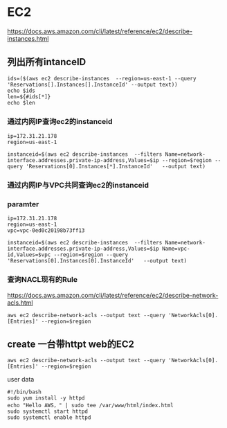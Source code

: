 # EC2

https://docs.aws.amazon.com/cli/latest/reference/ec2/describe-instances.html
## 列出所有intanceID
```
ids=($(aws ec2 describe-instances  --region=us-east-1 --query 'Reservations[].Instances[].InstanceId' --output text))
echo $ids
len=${#ids[*]}
echo $len
```
### 通过内网IP查询ec2的instanceid
```
ip=172.31.21.178
region=us-east-1
```

```
instanceid=$(aws ec2 describe-instances  --filters Name=network-interface.addresses.private-ip-address,Values=$ip --region=$region --query 'Reservations[0].Instances[*].InstanceId'   --output text)
```
### 通过内网IP与VPC共同查询ec2的instanceid
### paramter
```
ip=172.31.21.178
region=us-east-1
vpc=vpc-0ed0c20198b73ff13
```

```
instanceid=$(aws ec2 describe-instances  --filters Name=network-interface.addresses.private-ip-address,Values=$ip Name=vpc-id,Values=$vpc --region=$region --query 'Reservations[0].Instances[0].InstanceId'   --output text)

```
### 查询NACL现有的Rule
https://docs.aws.amazon.com/cli/latest/reference/ec2/describe-network-acls.html

```
aws ec2 describe-network-acls --output text --query 'NetworkAcls[0].[Entries]' --region=$region
```
## create 一台带httpt web的EC2

```
aws ec2 describe-network-acls --output text --query 'NetworkAcls[0].[Entries]' --region=$region
```
user data
```
#!/bin/bash
sudo yum install -y httpd
echo "Hello AWS，" | sudo tee /var/www/html/index.html
sudo systemctl start httpd
sudo systemctl enable httpd

```
